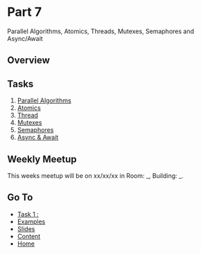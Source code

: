 # Part 7

Parallel Algorithms, Atomics, Threads, Mutexes, Semaphores and Async/Await

## Overview


## Tasks

1. [Parallel Algorithms]()
2. [Atomics]()
3. [Thread]()
4. [Mutexes]()
5. [Semaphores]()
6. [Async & Await]()

## Weekly Meetup

This weeks meetup will be on xx/xx/xx in Room: _, Building: _.

## Go To

- [Task 1 : ](/content/week/tasks/)
- [Examples](/content/week/examples/README.md)
- [Slides](/content/week/slides/README.md)
- [Content](/content/README.md)
- [Home](/README.md)
